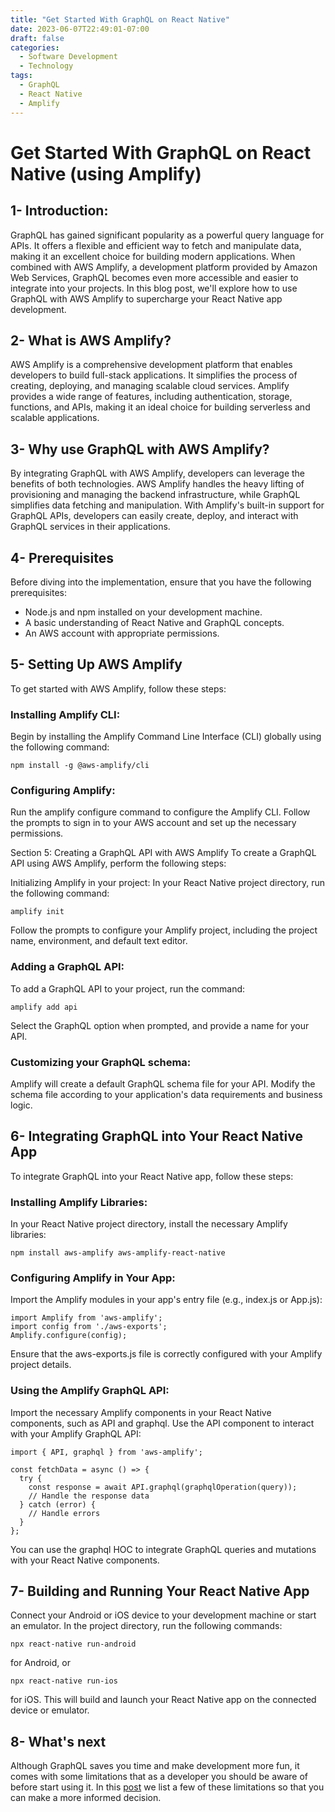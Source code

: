 ```yaml
---
title: "Get Started With GraphQL on React Native"
date: 2023-06-07T22:49:01-07:00
draft: false
categories:
  - Software Development
  - Technology
tags:
  - GraphQL
  - React Native
  - Amplify
---
```


# Get Started With GraphQL on React Native (using Amplify)

## 1- Introduction:
GraphQL has gained significant popularity as a powerful query language for APIs. It offers a flexible and efficient way to fetch and manipulate data, making it an excellent choice for building modern applications. When combined with AWS Amplify, a development platform provided by Amazon Web Services, GraphQL becomes even more accessible and easier to integrate into your projects. In this blog post, we'll explore how to use GraphQL with AWS Amplify to supercharge your React Native app development.

## 2- What is AWS Amplify?
AWS Amplify is a comprehensive development platform that enables developers to build full-stack applications. It simplifies the process of creating, deploying, and managing scalable cloud services. Amplify provides a wide range of features, including authentication, storage, functions, and APIs, making it an ideal choice for building serverless and scalable applications.

## 3- Why use GraphQL with AWS Amplify?
By integrating GraphQL with AWS Amplify, developers can leverage the benefits of both technologies. AWS Amplify handles the heavy lifting of provisioning and managing the backend infrastructure, while GraphQL simplifies data fetching and manipulation. With Amplify's built-in support for GraphQL APIs, developers can easily create, deploy, and interact with GraphQL services in their applications.

## 4- Prerequisites
Before diving into the implementation, ensure that you have the following prerequisites:

- Node.js and npm installed on your development machine.
- A basic understanding of React Native and GraphQL concepts.
- An AWS account with appropriate permissions.

## 5- Setting Up AWS Amplify
To get started with AWS Amplify, follow these steps:

### Installing Amplify CLI:
Begin by installing the Amplify Command Line Interface (CLI) globally using the following command:

```
npm install -g @aws-amplify/cli
```

### Configuring Amplify:

Run the amplify configure command to configure the Amplify CLI. Follow the prompts to sign in to your AWS account and set up the necessary permissions.

Section 5: Creating a GraphQL API with AWS Amplify
To create a GraphQL API using AWS Amplify, perform the following steps:

Initializing Amplify in your project:
In your React Native project directory, run the following command:
```
amplify init
```
Follow the prompts to configure your Amplify project, including the project name, environment, and default text editor.

### Adding a GraphQL API:
To add a GraphQL API to your project, run the command:
```
amplify add api
```

Select the GraphQL option when prompted, and provide a name for your API.

### Customizing your GraphQL schema:
Amplify will create a default GraphQL schema file for your API. Modify the schema file according to your application's data requirements and business logic.

## 6- Integrating GraphQL into Your React Native App

To integrate GraphQL into your React Native app, follow these steps:

### Installing Amplify Libraries:
In your React Native project directory, install the necessary Amplify libraries:
```
npm install aws-amplify aws-amplify-react-native
```

### Configuring Amplify in Your App:
Import the Amplify modules in your app's entry file (e.g., index.js or App.js):
```
import Amplify from 'aws-amplify';
import config from './aws-exports';
Amplify.configure(config);
```

Ensure that the aws-exports.js file is correctly configured with your Amplify project details.

### Using the Amplify GraphQL API:
Import the necessary Amplify components in your React Native components, such as API and graphql. Use the API component to interact with your Amplify GraphQL API:
```
import { API, graphql } from 'aws-amplify';

const fetchData = async () => {
  try {
    const response = await API.graphql(graphqlOperation(query));
    // Handle the response data
  } catch (error) {
    // Handle errors
  }
};
```

You can use the graphql HOC to integrate GraphQL queries and mutations with your React Native components.

## 7- Building and Running Your React Native App
Connect your Android or iOS device to your development machine or start an emulator. In the project directory, run the following commands:
```
npx react-native run-android
```

for Android, or

```
npx react-native run-ios
```

for iOS. This will build and launch your React Native app on the connected device or emulator.

## 8- What's next
Although GraphQL saves you time and make development more fun, it comes with some limitations that as a developer you should be aware of before start using it. In this [post](http://test.com) we list a few of these limitations so that you can make a more informed decision.
